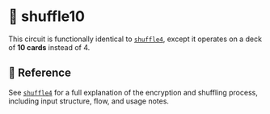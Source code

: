 # 🔀 shuffle10

This circuit is functionally identical to [`shuffle4`](../shuffle4), except it operates on a deck of **10 cards** instead of 4.

## 🔗 Reference

See [`shuffle4`](../shuffle4/README.md) for a full explanation of the encryption and shuffling process, including input structure, flow, and usage notes.
